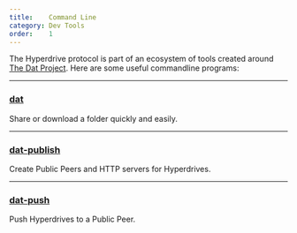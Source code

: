 ```yaml
---
title:    Command Line
category: Dev Tools
order:    1
---
```


The Hyperdrive protocol is part of an ecosystem of tools created around [The Dat Project](http://dat-data.com).
Here are some useful commandline programs:

---

### [dat](https://github.com/datproject/dat)

Share or download a folder quickly and easily.

---

### [dat-publish](https://github.com/joehand/dat-publish)

Create Public Peers and HTTP servers for Hyperdrives.

---

### [dat-push](https://github.com/joehand/dat-push)

Push Hyperdrives to a Public Peer.